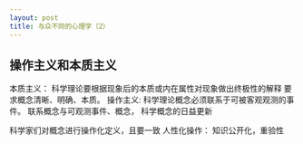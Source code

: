 ```yaml
---
layout: post
title: 与众不同的心理学（2）
---
```

## 操作主义和本质主义
本质主义： 科学理论要根据现象后的本质或内在属性对现象做出终极性的解释
要求概念清晰、明确、本质。
操作主义: 科学理论概念必须联系于可被客观观测的事件。
联系概念与可观测事件、概念， 科学概念的日益更新


科学家们对概念进行操作化定义，且要一致
人性化操作： 知识公开化，重验性